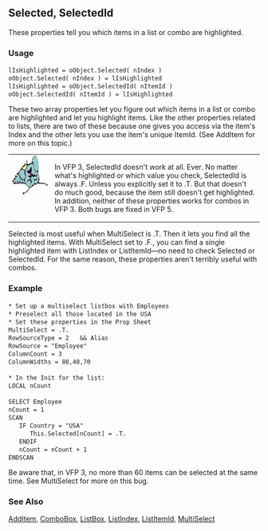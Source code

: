 ## Selected, SelectedId

These properties tell you which items in a list or combo are highlighted. 

### Usage

```foxpro
lIsHighlighted = oObject.Selected( nIndex )
oObject.Selected( nIndex ) = lIsHighlighted
lIsHighlighted = oObject.SelectedId( nItemId )
oObject.SelectedId( nItemId ) = lIsHighlighted
```

These two array properties let you figure out which items in a list or combo are highlighted and let you highlight items. Like the other properties related to lists, there are two of these because one gives you access via the item's Index and the other lets you use the item's unique ItemId. (See AddItem for more on this topic.)

<table>
<tr>
  <td width="17%" valign="top">
<img width="95" height="78" src="fixbug1.gif">
  </td>
  <td width="83%">
  <p>In VFP 3, SelectedId doesn't work at all. Ever. No matter what's highlighted or which value you check, SelectedId is always .F. Unless you explicitly set it to .T. But that doesn't do much good, because the item still doesn't get highlighted. In addition, neither of these properties works for combos in VFP 3. Both bugs are fixed in VFP 5.</p>
  </td>
 </tr>
</table>

Selected is most useful when MultiSelect is .T. Then it lets you find all the highlighted items. With MultiSelect set to .F., you can find a single highlighted item with ListIndex or ListItemId&mdash;no need to check Selected or SelectedId. For the same reason, these properties aren't terribly useful with combos.

### Example

```foxpro
* Set up a multiselect listbox with Employees
* Preselect all those located in the USA
* Set these properties in the Prop Sheet
MultiSelect = .T.
RowSourceType = 2   && Alias
RowSource = "Employee"
ColumnCount = 3
ColumnWidths = 80,40,70

* In the Init for the list:
LOCAL nCount

SELECT Employee
nCount = 1
SCAN
   IF Country = "USA"
      This.Selected[nCount] = .T.
   ENDIF
   nCount = nCount + 1
ENDSCAN
```

Be aware that, in VFP 3, no more than 60 items can be selected at the same time. See MultiSelect for more on this bug.

### See Also

[AddItem](s4g445.md), [ComboBox](s4g489.md), [ListBox](s4g489.md), [ListIndex](s4g515.md), [ListItemId](s4g515.md), [MultiSelect](s4g516.md)